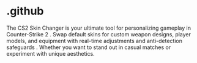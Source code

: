 # .github
The CS2 Skin Changer is your ultimate tool for personalizing gameplay in Counter-Strike 2 . Swap default skins for custom weapon designs, player models, and equipment with real-time adjustments and anti-detection safeguards . Whether you want to stand out in casual matches or experiment with unique aesthetics.
